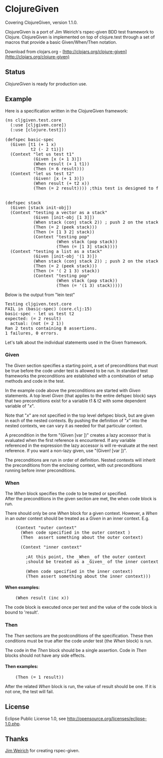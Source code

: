 # ClojureGiven

Covering ClojureGiven, version 1.1.0.

ClojureGiven is a port of Jim Weirich's rspec-given BDD test framework to Clojure. 
ClojureGiven is implemented on top of clojure.test through a
set of macros that provide a basic Given/When/Then notation.  

Download from clojars.org - [http://clojars.org/clojure-given](http://clojars.org/clojure-given)


## Status

_ClojureGiven_ is ready for production use.

## Example

Here is a specification written in the ClojureGiven framework:

<pre>
(ns cljgiven.test.core
  (:use [cljgiven.core])
  (:use [clojure.test]))

(defspec basic-spec 
  (Given [t1 (+ 1 x)
          t2 (- 2 t1)])
  (Context "let us test t1"
           (Given [x (+ 1 3)])
           (When result (+ 1 t1))
           (Then (= 6 result)))
  (Context "let us test t2"
           (Given! [x (+ 1 3)])
           (When result (+ t2 x))
           (Then (= 2 result)))) ;this test is designed to fail


(defspec stack 
  (Given [stack init-obj])
  (Context "testing a vector as a stack"
           (Given [init-obj [1 3]])
           (When stack (conj stack 2)) ; push 2 on the stack
           (Then (= 2 (peek stack)))
           (Then (= [1 3 2] stack))
           (Context "testing pop"
                    (When stack (pop stack))
                    (Then (= [1 3] stack))))
  (Context "testing a list as a stack"
           (Given [init-obj '(1 3)])
           (When stack (conj stack 2)) ; push 2 on the stack
           (Then (= 2 (peek stack)))
           (Then (= '( 2 1 3) stack))
           (Context "testing pop"
                    (When stack (pop stack))
                    (Then (= '(1 3) stack)))))
</pre>


Below is the output from "lein test"

<pre>
Testing cljgiven.test.core
FAIL in (basic-spec) (core.clj:15)
basic-spec - let us test t2
expected: (= 2 result)
  actual: (not (= 2 1))
Ran 2 tests containing 8 assertions.
1 failures, 0 errors.
</pre>

Let's talk about the individual statements used in the Given
framework.

### Given

The _Given_ section specifies a starting point, a set of preconditions
that must be true before the code under test is allowed to be run.  In
standard test frameworks the preconditions are established with a
combination of setup methods and code in the test.

In the example code above the preconditions are started with _Given_
statements.  A top level _Given_ (that applies to the entire defspec
block) says that two preconditions exist for a variable t1 & t2 
with some dependent variable of "_x_".

Note that "_x_" are not specified in the top level defspec
block, but are given in each of the nested contexts.  By pushing the
definition of "_x_" into the nested contexts, we can vary
it as needed for that particular context.

A precondition in the form "(Given [var <expression>])" creates a lazy
accessor that is evaluated when the first reference is encountered.  If
any variable referenced in the expression the lazy accessor is will
re-evaluate at the next reference.  If you want a non-lazy given, use 
"(Given! [var <expression>])".

The preconditions are run in order of definition.  Nested contexts
will inherit the preconditions from the enclosing context, with out
preconditions running before inner preconditions.

### When

The _When_ block specifies the code to be tested or specified.  
After the preconditions in the given section are met,
the when code block is run.

There should only be one _When_ block for a given context. However, a
_When_ in an outer context should be treated as a _Given_ in an inner
context.  E.g.

<pre>
    (Context "outer context"
      (When code specified in the outer context )
      (Then  assert something about the outer context)

      (Context "inner context"

        ;At this point, the _When_ of the outer context
        ;should be treated as a _Given_ of the inner context

        (When code specified in the inner context)
        (Then assert something about the inner context)))
</pre>

#### When examples:

<pre>
    (When result (inc x))
</pre>

The code block is executed once per test and the value of the code
block is bound to 'result'.  

### Then

The _Then_ sections are the postconditions of the specification. These
then conditions must be true after the code under test (the _When_
block) is run.  

The code in the _Then_ block should be a single 
assertion. Code in _Then_ blocks should not have any side effects.

#### Then examples:

<pre>
    (Then (= 1 result))
</pre>

After the related _When_ block is run, the value of result should be one.  If
it is not one, the test will fail.


## License

Eclipse Public License 1.0, see http://opensource.org/licenses/eclipse-1.0.php.

## Thanks

[Jim Weirich](https://github.com/jimweirich) for creating rspec-given.